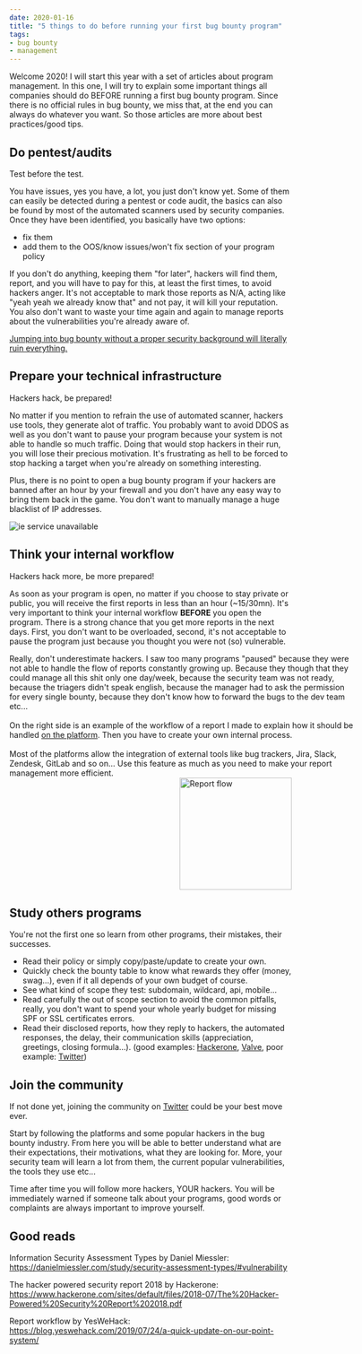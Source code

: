 ```yaml
---
date: 2020-01-16
title: "5 things to do before running your first bug bounty program"
tags:
- bug bounty
- management
---
```

Welcome 2020!
I will start this year with a set of articles about program management.
In this one, I will try to explain some important things all companies should do BEFORE running a first bug bounty program.
Since there is no official rules in bug bounty, we miss that, at the end you can always do whatever you want.
So those articles are more about best practices/good tips.
<!--more-->


## Do pentest/audits

Test before the test.  

You have issues, yes you have, a lot, you just don't know yet.
Some of them can easily be detected during a pentest or code audit, the basics can also be found by most of the automated scanners used by security companies.
Once they have been identified, you basically have two options:

- fix them
- add them to the OOS/know issues/won't fix section of your program policy

If you don't do anything, keeping them "for later", hackers will find them, report, and you will have to pay for this, at least the first times, to avoid hackers anger.
It's not acceptable to mark those reports as N/A, acting like "yeah yeah we already know that" and not pay, it will kill your reputation.
You also don't want to waste your time again and again to manage reports about the vulnerabilities you're already aware of.

<u>Jumping into bug bounty without a proper security background will literally ruin everything.</u>


## Prepare your technical infrastructure

Hackers hack, be prepared!

No matter if you mention to refrain the use of automated scanner, hackers use tools, they generate alot of traffic.
You probably want to avoid DDOS as well as you don't want to pause your program because your system is not able to handle so much traffic.
Doing that would stop hackers in their run, you will lose their precious motivation.
It's frustrating as hell to be forced to stop hacking a target when you're already on something interesting.

Plus, there is no point to open a bug bounty program if your hackers are banned after an hour by your firewall and you don't have any easy way to bring them back in the game.
You don't want to manually manage a huge blacklist of IP addresses.

![ie service unavailable](/images/ie_service_unavailable.png)


## Think your internal workflow

Hackers hack more, be more prepared!

As soon as your program is open, no matter if you choose to stay private or public, you will receive the first reports in less than an hour (~15/30mn).
It's very important to think your internal workflow **BEFORE** you open the program.
There is a strong chance that you get more reports in the next days.
First, you don't want to be overloaded, second, it's not acceptable to pause the program just because you thought you were not (so) vulnerable.

<div style="float:left;width:620px">
    Really, don't underestimate hackers.
    I saw too many programs "paused" because they were not able to handle the flow of reports constantly growing up.
    Because they though that they could manage all this shit only one day/week, because the security team was not ready, because the triagers didn't speak english, because the manager had to ask the permission for every single bounty, because they don't know how to forward the bugs to the dev team etc...
    <br/><br/>
    On the right side is an example of the workflow of a report I made to explain how it should be handled <u>on the platform</u>.
    Then you have to create your own internal process.
    <br/><br/>
    Most of the platforms allow the integration of external tools like bug trackers, Jira, Slack, Zendesk, GitLab and so on...
    Use this feature as much as you need to make your report management more efficient.
</div>
<a href="/images/report-flow.png" title="Report flow" target="_blank"><img src="/images/report-flow.png" alt="Report flow" width="200" style="float:right;" /></a>
<div style="clear:both;"></div>


## Study others programs

You're not the first one so learn from other programs, their mistakes, their successes.

- Read their policy or simply copy/paste/update to create your own.  
- Quickly check the bounty table to know what rewards they offer (money, swag...), even if it all depends of your own budget of course.  
- See what kind of scope they test: subdomain, wildcard, api, mobile...  
- Read carefully the out of scope section to avoid the common pitfalls, really, you don't want to spend your whole yearly budget for missing SPF or SSL certificates errors.  
- Read their disclosed reports, how they reply to hackers, the automated responses, the delay, their communication skills (appreciation, greetings, closing formula...).
(good examples: [Hackerone](https://hackerone.com/security/hacktivity), [Valve](https://hackerone.com/valve/hacktivity), poor example: [Twitter](https://hackerone.com/twitter/hacktivity))


## Join the community

If not done yet, joining the community on [Twitter](https://twitter.com/search?q=bugbounty) could be your best move ever.  

Start by following the platforms and some popular hackers in the bug bounty industry.
From here you will be able to better understand what are their expectations, their motivations, what they are looking for.
More, your security team will learn a lot from them, the current popular vulnerabilities, the tools they use etc...

Time after time you will follow more hackers, YOUR hackers.
You will be immediately warned if someone talk about your programs, good words or complaints are always important to improve yourself.


## Good reads

Information Security Assessment Types by Daniel Miessler:  
https://danielmiessler.com/study/security-assessment-types/#vulnerability

The hacker powered security report 2018 by Hackerone:  
https://www.hackerone.com/sites/default/files/2018-07/The%20Hacker-Powered%20Security%20Report%202018.pdf

Report workflow by YesWeHack:  
https://blog.yeswehack.com/2019/07/24/a-quick-update-on-our-point-system/
